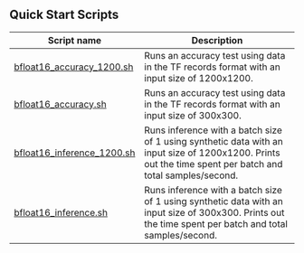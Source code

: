 <!--- 40. Quick Start Scripts -->
## Quick Start Scripts

| Script name | Description |
|-------------|-------------|
| [bfloat16_accuracy_1200.sh](/quickstart/object_detection/tensorflow/ssd-resnet34/inference/cpu/bfloat16/bfloat16_accuracy_1200.sh) | Runs an accuracy test using data in the TF records format with an input size of 1200x1200. |
| [bfloat16_accuracy.sh](/quickstart/object_detection/tensorflow/ssd-resnet34/inference/cpu/bfloat16/bfloat16_accuracy.sh) | Runs an accuracy test using data in the TF records format with an input size of 300x300. |
| [bfloat16_inference_1200.sh](/quickstart/object_detection/tensorflow/ssd-resnet34/inference/cpu/bfloat16/bfloat16_inference_1200.sh) | Runs inference with a batch size of 1 using synthetic data with an input size of 1200x1200. Prints out the time spent per batch and total samples/second. |
| [bfloat16_inference.sh](/quickstart/object_detection/tensorflow/ssd-resnet34/inference/cpu/bfloat16/bfloat16_inference.sh) | Runs inference with a batch size of 1 using synthetic data with an input size of 300x300. Prints out the time spent per batch and total samples/second. |
